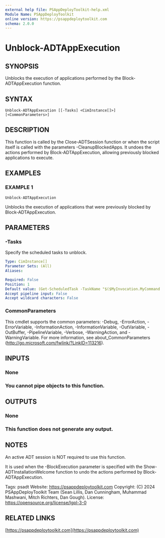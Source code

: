 ```yaml
---
external help file: PSAppDeployToolkit-help.xml
Module Name: PSAppDeployToolkit
online version: https://psappdeploytoolkit.com
schema: 2.0.0
---
```


# Unblock-ADTAppExecution

## SYNOPSIS
Unblocks the execution of applications performed by the Block-ADTAppExecution function.

## SYNTAX

```
Unblock-ADTAppExecution [[-Tasks] <CimInstance[]>] [<CommonParameters>]
```

## DESCRIPTION
This function is called by the Close-ADTSession function or when the script itself is called with the parameters -CleanupBlockedApps.
It undoes the actions performed by Block-ADTAppExecution, allowing previously blocked applications to execute.

## EXAMPLES

### EXAMPLE 1
```
Unblock-ADTAppExecution
```

Unblocks the execution of applications that were previously blocked by Block-ADTAppExecution.

## PARAMETERS

### -Tasks
Specify the scheduled tasks to unblock.

```yaml
Type: CimInstance[]
Parameter Sets: (All)
Aliases:

Required: False
Position: 1
Default value: (Get-ScheduledTask -TaskName "$($MyInvocation.MyCommand.Module.Name)_*_BlockedApps" -ErrorAction Ignore)
Accept pipeline input: False
Accept wildcard characters: False
```

### CommonParameters
This cmdlet supports the common parameters: -Debug, -ErrorAction, -ErrorVariable, -InformationAction, -InformationVariable, -OutVariable, -OutBuffer, -PipelineVariable, -Verbose, -WarningAction, and -WarningVariable.
For more information, see about_CommonParameters (http://go.microsoft.com/fwlink/?LinkID=113216).

## INPUTS

### None
### You cannot pipe objects to this function.
## OUTPUTS

### None
### This function does not generate any output.
## NOTES
An active ADT session is NOT required to use this function.

It is used when the -BlockExecution parameter is specified with the Show-ADTInstallationWelcome function to undo the actions performed by Block-ADTAppExecution.

Tags: psadt
Website: https://psappdeploytoolkit.com
Copyright: (C) 2024 PSAppDeployToolkit Team (Sean Lillis, Dan Cunningham, Muhammad Mashwani, Mitch Richters, Dan Gough).
License: https://opensource.org/license/lgpl-3-0

## RELATED LINKS

[https://psappdeploytoolkit.com](https://psappdeploytoolkit.com)
